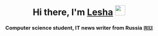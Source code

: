 <h1 align="center">Hi there, I'm <a href="https://daniilshat.ru/" target="_blank">Lesha</a> 
<img src="https://github.com/blackcater/blackcater/raw/main/images/Hi.gif" height="32"/></h1>
<h3 align="center">Computer science student, IT news writer from Russia 🇷🇺</h3>
